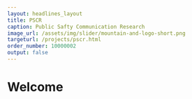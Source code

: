 ```yaml
---
layout: headlines_layout
title: PSCR
caption: Public Safty Communication Research
image_url: /assets/img/slider/mountain-and-logo-short.png
targeturl: /projects/pscr.html
order_number: 10000002
output: false
---
```


# Welcome
